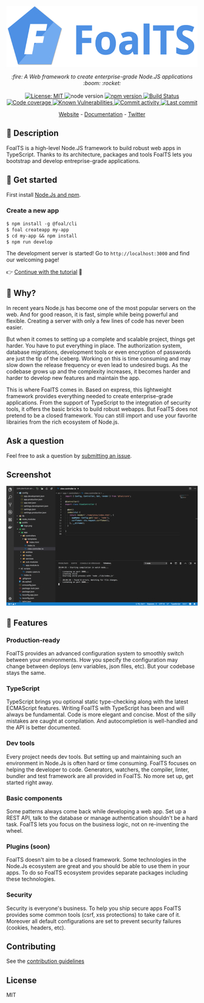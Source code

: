 <p align="center">
  <a href="https://foalts.org" target="blank">
    <img src="./docs/logo_title.png" height="160px" alt="Logo" />
  </a>
  <br>
</p>

<p align="center">
  <i>:fire: A Web framework to create enterprise-grade Node.JS applications :boom: :rocket:</i>
  <br>
  <br>
  <a href="https://github.com/FoalTS/foal/blob/master/LICENSE">
    <img src="https://img.shields.io/badge/License-MIT-blue.svg" alt="License: MIT">
  </a>
  <img src="https://img.shields.io/badge/node-%3E%3D8-brightgreen.svg" alt="node version">
  <a href="https://badge.fury.io/js/%40foal%2Fcore">
    <img src="https://badge.fury.io/js/%40foal%2Fcore.svg" alt="npm version">
  </a>
  <a href="https://travis-ci.org/FoalTS/foal">
    <img src="https://travis-ci.org/FoalTS/foal.svg?branch=add-travis" alt="Build Status">
  </a>
  <a href="https://codecov.io/github/FoalTS/foal">
    <img src="https://codecov.io/gh/FoalTS/foal/branch/master/graphs/badge.svg" alt="Code coverage">
  </a>
  <a href="https://snyk.io/test/github/foalts/foal">
    <img src="https://snyk.io/test/github/foalts/foal/badge.svg" alt="Known Vulnerabilities">
  </a>
  <a href="https://github.com/FoalTS/foal/commits/master">
    <img src="https://img.shields.io/github/commit-activity/y/FoalTS/foal.svg" alt="Commit activity">
  </a>
  <a href="https://github.com/FoalTS/foal/commits/master">
    <img src="https://img.shields.io/github/last-commit/FoalTS/foal.svg" alt="Last commit">
  </a>
</p>

<p align="center">
  <a href="https://foalts.org/">Website</a>
  -
  <a href="https://foalts.gitbook.io/docs/content/">Documentation</a>
  -
  <a href="https://twitter.com/foalts">Twitter</a>
</p>

## :raised_hands: Description

FoalTS is a high-level Node.JS framework to build robust web apps in TypeScript. Thanks to its architecture, packages and tools FoalTS lets you bootstrap and develop entreprise-grade applications.


## :city_sunrise: Get started

First install [Node.Js and npm](https://nodejs.org/en/download/).

### Create a new app

```shell
$ npm install -g @foal/cli
$ foal createapp my-app
$ cd my-app && npm install
$ npm run develop
```

The development server is started! Go to `http://localhost:3000` and find our welcoming page!

:point_right: [Continue with the tutorial](https://foalts.gitbook.io/docs/content/) :seedling:

## :dart: Why?

In recent years Node.js has become one of the most popular servers on the web. And for good reason, it is fast, simple while being powerful and flexible. Creating a server with only a few lines of code has never been easier. 

But when it comes to setting up a complete and scalable project, things get harder. You have to put everything in place. The authorization system, database migrations, development tools or even encryption of passwords are just the tip of the iceberg. Working on this is time consuming and may slow down the release frequency or even lead to undesired bugs. As the codebase grows up and the complexity increases, it becomes harder and harder to develop new features and maintain the app.

This is where FoalTS comes in. Based on express, this lightweight framework provides everything needed to create enterprise-grade applications. From the support of TypeScript to the integration of security tools, it offers the basic bricks to build robust webapps. But FoalTS does not pretend to be a closed framework. You can still import and use your favorite librairies from the rich ecosystem of Node.js.

## Ask a question

Feel free to ask a question by [submitting an issue](https://github.com/FoalTS/foal/issues/new/).

## Screenshot

![Screenshot](./docs/screenshot.png)

## :tulip: Features

### Production-ready

FoalTS provides an advanced configuration system to smoothly switch between your environments. How you specify the configuration may change between deploys (env variables, json files, etc). But your codebase stays the same.

### TypeScript

TypeScript brings you optional static type-checking along with the latest ECMAScript features. Writing FoalTS with TypeScript has been and will always be fundamental. Code is more elegant and concise. Most of the silly mistakes are caught at compilation. And autocompletion is well-handled and the API is better documented.

### Dev tools

Every project needs dev tools. But setting up and maintaining such an environment in Node.Js is often hard or time consuming. FoalTS focuses on helping the developer to code. Generators, watchers, the compiler, linter, bundler and test framework are all provided in FoalTS. No more set up, get started right away.

### Basic components

Some patterns always come back while developing a web app. Set up a REST API, talk to the database or manage authentication shouldn't be a hard task. FoalTS lets you focus on the business logic, not on re-inventing the wheel.

### Plugins (soon)

FoalTS doesn't aim to be a closed framework. Some technologies in the Node.Js ecosystem are great and you should be able to use them in your apps. To do so FoalTS ecosystem provides separate packages including these technologies.

### Security

Security is everyone's business. To help you ship secure apps FoalTS provides some common tools (csrf, xss protections) to take care of it. Moreover all default configurations are set to prevent security failures (cookies, headers, etc).

## Contributing

See the [contribution guidelines](https://github.com/FoalTS/foal/blob/master/.github/CONTRIBUTING.MD)

## License

MIT
